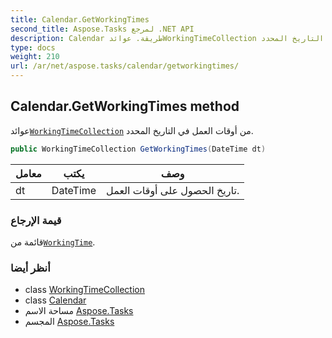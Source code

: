 ```yaml
---
title: Calendar.GetWorkingTimes
second_title: Aspose.Tasks لمرجع .NET API
description: Calendar طريقة. عوائدWorkingTimeCollection من أوقات العمل في التاريخ المحدد.
type: docs
weight: 210
url: /ar/net/aspose.tasks/calendar/getworkingtimes/
---
```

## Calendar.GetWorkingTimes method

عوائد[`WorkingTimeCollection`](../../workingtimecollection/) من أوقات العمل في التاريخ المحدد.

```csharp
public WorkingTimeCollection GetWorkingTimes(DateTime dt)
```

| معامل | يكتب | وصف |
| --- | --- | --- |
| dt | DateTime | تاريخ الحصول على أوقات العمل. |

### قيمة الإرجاع

قائمة من[`WorkingTime`](../../workingtime/).

### أنظر أيضا

* class [WorkingTimeCollection](../../workingtimecollection/)
* class [Calendar](../)
* مساحة الاسم [Aspose.Tasks](../../calendar/)
* المجسم [Aspose.Tasks](../../../)


